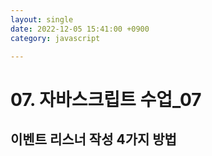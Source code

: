 ```yaml
---
layout: single
date: 2022-12-05 15:41:00 +0900
category: javascript

---
```


# 07. 자바스크립트 수업_07

## 이벤트 리스너 작성 4가지 방법